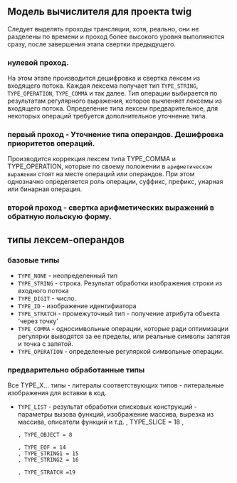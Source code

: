 ## Модель вычислителя для проекта twig

Следует выделять проходы трансляции, хотя, реально, они не разделены по времени и проход более высокого уровня выполняются сразу, после завершения этапа свертки предыдущего.

### нулевой проход.

На этом этапе производится дешифровка и свертка лексем из входящего потока. Каждая лексема получает тип `TYPE_STRING`, `TYPE_OPERATION`, `TYPE_COMMA` и так далее. Тип операции выбирается по результатам регулярного выражения, которое вычленяет лексемы из входящего потока. Определение типа лексем предварительное, для некоторых операций требуется дополнительное уточнение типа.

### первый проход - Уточнение типа операндов. Дешифровка приоритетов операций.

 Производится коррекция лексем типа TYPE_COMMA и TYPE_OPERATION, которые по своему положении в `арифметическом выражении` стоят на месте операций или операндов. При этом однозначно определяется роль операции, суффикс, префикс, унарная или бинарная операция.

### второй проход - свертка арифметических выражений в обратную польскую форму.



## типы лексем-операндов

### базовые типы

- `TYPE_NONE` - неопределенный тип
- `TYPE_STRING` - строка. Результат обработки изображения строки из входного потока
- `TYPE_DIGIT` - число.
- `TYPE_ID` - изображение идентифиатора
- `TYPE_STRATCH` - промежуточный тип - получение атрибута объекта 'через точку'
- `TYPE_COMMA` - односимвольные операции, которые ради оптимизации регулярки выводятся за ее пределы,
или реальные символы запятая и точка с запятой.
- `TYPE_OPERATION` - определенные регуляркой символьные операции.

### предварительно обработанные типы

Все TYPE_X... типы - литералы соответствующих типов - литеральные изображения для вставки в код.

- `TYPE_LIST` -  результат обработки списковых конструкций - параметры вызова функций, изображение массива, вырезка из массива, описатели функций и т.д.
      , TYPE_SLICE = 18
      ,


      , TYPE_OBJECT = 8

      , TYPE_EOF = 14
      , TYPE_STRING1 = 15
      , TYPE_STRING2 = 16

      , TYPE_STRATCH =19